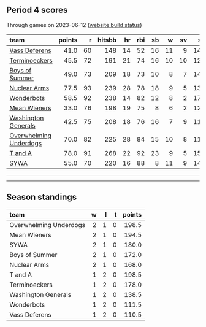

## Period 4 scores

Through games on 2023-06-12 ([website build status](https://github.com/brian-bot/pl-site/actions))


|team                   | points|  r| hitsbb| hr| rbi| sb|  w| sv|  so|   era|  whip|
|:----------------------|------:|--:|------:|--:|---:|--:|--:|--:|---:|-----:|-----:|
|[Vass Deferens](./vassdeferens)|   41.0| 60|    148| 14|  52| 16| 11|  9| 141| 4.643| 1.299|
|[Terminoeckers](./terminoeckers)|   45.5| 72|    191| 21|  74| 16| 10| 10| 129| 4.942| 1.416|
|[Boys of Summer](./boysofsummer)|   49.0| 73|    209| 18|  73| 10|  8|  7| 149| 3.831| 1.203|
|[Nuclear Arms](./nucleararms)|   77.5| 93|    239| 28|  78| 18|  9|  5| 139| 2.856| 1.088|
|[Wonderbots](./wonderbots)|   58.5| 92|    238| 14|  82| 12|  8|  2| 172| 4.285| 1.176|
|[Mean Wieners](./meanwieners)|   33.0| 76|    198| 19|  75|  8|  6|  2| 120| 4.650| 1.283|
|[Washington Generals](./washingtongenerals)|   42.5| 75|    208| 18|  76| 16|  7|  9| 117| 4.397| 1.305|
|[Overwhelming Underdogs](./overwhelmingunderdogs)|   70.0| 82|    225| 28|  84| 15| 10|  8| 119| 2.991| 1.125|
|[T and A](./tanda)     |   78.0| 91|    268| 22|  92| 23|  9|  5| 158| 3.608| 1.229|
|[SYWA](./sywa)         |   55.0| 70|    220| 16|  88|  8| 11|  9| 146| 4.307| 1.286|

* * *
* * *

## Season standings


|team                   |  w|  l|  t| points|
|:----------------------|--:|--:|--:|------:|
|Overwhelming Underdogs |  2|  1|  0|  198.5|
|Mean Wieners           |  2|  1|  0|  194.5|
|SYWA                   |  2|  1|  0|  180.0|
|Boys of Summer         |  2|  1|  0|  172.0|
|Nuclear Arms           |  2|  1|  0|  168.0|
|T and A                |  1|  2|  0|  198.5|
|Terminoeckers          |  1|  2|  0|  178.0|
|Washington Generals    |  1|  2|  0|  138.5|
|Wonderbots             |  1|  2|  0|  111.5|
|Vass Deferens          |  1|  2|  0|  110.5|



